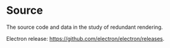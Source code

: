 # Source
The source code and data in the study of redundant rendering.

Electron release: https://github.com/electron/electron/releases.
